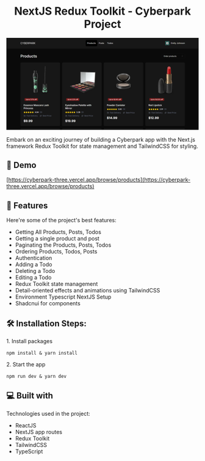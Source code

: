 <h1 align="center" id="title">NextJS Redux Toolkit - Cyberpark Project</h1>

<p align="center"><img src="/public/images/demo.png" alt="project-image"></p>

<p id="description">Embark on an exciting journey of building a Cyberpark app with the Next.js framework Redux Toolkit for state management and TailwindCSS for styling.</p>

<h2>🚀 Demo</h2>

[https://cyberpark-three.vercel.app/browse/products](https://cyberpark-three.vercel.app/browse/products)

<h2>🧐 Features</h2>

Here're some of the project's best features:

- Getting All Products, Posts, Todos
- Getting a single product and post
- Paginating the Products, Posts, Todos
- Ordering Products, Todos, Posts
- Authentication
- Adding a Todo
- Deleting a Todo
- Editing a Todo
- Redux Toolkit state management
- Detail-oriented effects and animations using TailwindCSS
- Environment Typescript NextJS Setup
- Shadcnui for components

<h2>🛠️ Installation Steps:</h2>

<p>1. Install packages</p>

```
npm install & yarn install
```

<p>2. Start the app</p>

```
npm run dev & yarn dev
```

<h2>💻 Built with</h2>

Technologies used in the project:

- ReactJS
- NextJS app routes
- Redux Toolkit
- TailwindCSS
- TypeScript
